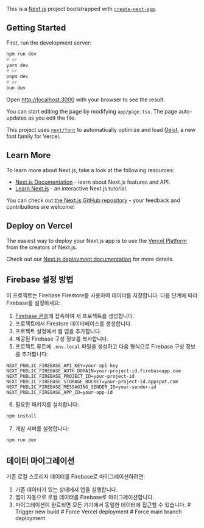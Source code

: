 This is a [Next.js](https://nextjs.org) project bootstrapped with [`create-next-app`](https://nextjs.org/docs/app/api-reference/cli/create-next-app).

## Getting Started

First, run the development server:

```bash
npm run dev
# or
yarn dev
# or
pnpm dev
# or
bun dev
```

Open [http://localhost:3000](http://localhost:3000) with your browser to see the result.

You can start editing the page by modifying `app/page.tsx`. The page auto-updates as you edit the file.

This project uses [`next/font`](https://nextjs.org/docs/app/building-your-application/optimizing/fonts) to automatically optimize and load [Geist](https://vercel.com/font), a new font family for Vercel.

## Learn More

To learn more about Next.js, take a look at the following resources:

- [Next.js Documentation](https://nextjs.org/docs) - learn about Next.js features and API.
- [Learn Next.js](https://nextjs.org/learn) - an interactive Next.js tutorial.

You can check out [the Next.js GitHub repository](https://github.com/vercel/next.js) - your feedback and contributions are welcome!

## Deploy on Vercel

The easiest way to deploy your Next.js app is to use the [Vercel Platform](https://vercel.com/new?utm_medium=default-template&filter=next.js&utm_source=create-next-app&utm_campaign=create-next-app-readme) from the creators of Next.js.

Check out our [Next.js deployment documentation](https://nextjs.org/docs/app/building-your-application/deploying) for more details.

## Firebase 설정 방법

이 프로젝트는 Firebase Firestore를 사용하여 데이터를 저장합니다. 다음 단계에 따라 Firebase를 설정하세요:

1. [Firebase 콘솔](https://console.firebase.google.com/)에 접속하여 새 프로젝트를 생성합니다.
2. 프로젝트에서 Firestore 데이터베이스를 생성합니다.
3. 프로젝트 설정에서 웹 앱을 추가합니다.
4. 제공된 Firebase 구성 정보를 복사합니다.
5. 프로젝트 루트에 `.env.local` 파일을 생성하고 다음 형식으로 Firebase 구성 정보를 추가합니다:

```
NEXT_PUBLIC_FIREBASE_API_KEY=your-api-key
NEXT_PUBLIC_FIREBASE_AUTH_DOMAIN=your-project-id.firebaseapp.com
NEXT_PUBLIC_FIREBASE_PROJECT_ID=your-project-id
NEXT_PUBLIC_FIREBASE_STORAGE_BUCKET=your-project-id.appspot.com
NEXT_PUBLIC_FIREBASE_MESSAGING_SENDER_ID=your-sender-id
NEXT_PUBLIC_FIREBASE_APP_ID=your-app-id
```

6. 필요한 패키지를 설치합니다:

```bash
npm install
```

7. 개발 서버를 실행합니다:

```bash
npm run dev
```

## 데이터 마이그레이션

기존 로컬 스토리지 데이터를 Firebase로 마이그레이션하려면:

1. 기존 데이터가 있는 상태에서 앱을 실행합니다.
2. 앱이 자동으로 로컬 데이터를 Firebase로 마이그레이션합니다.
3. 마이그레이션이 완료되면 모든 기기에서 동일한 데이터에 접근할 수 있습니다.
#   T r i g g e r   n e w   b u i l d  
 #   F o r c e   V e r c e l   d e p l o y m e n t  
 #   F o r c e   m a i n   b r a n c h   d e p l o y m e n t  
 